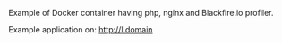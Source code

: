 Example of Docker container having php, nginx and Blackfire.io profiler.

Example application on: http://l.domain
